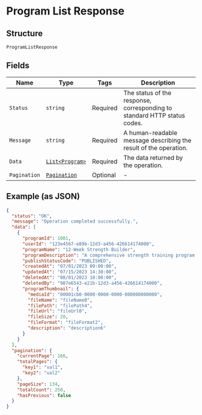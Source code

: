 
# Program List Response

## Structure

`ProgramListResponse`

## Fields

| Name | Type | Tags | Description |
|  --- | --- | --- | --- |
| `Status` | `string` | Required | The status of the response, corresponding to standard HTTP status codes. |
| `Message` | `string` | Required | A human-readable message describing the result of the operation. |
| `Data` | [`List<Program>`](../../doc/models/program.md) | Required | The data returned by the operation. |
| `Pagination` | [`Pagination`](../../doc/models/pagination.md) | Optional | - |

## Example (as JSON)

```json
{
  "status": "OK",
  "message": "Operation completed successfully.",
  "data": [
    {
      "programId": 1001,
      "userId": "123e4567-e89b-12d3-a456-426614174000",
      "programName": "12-Week Strength Builder",
      "programDescription": "A comprehensive strength training program designed for intermediate lifters looking to increase their overall strength in major compound lifts.",
      "publishStatusCode": "PUBLISHED",
      "createdAt": "07/01/2023 09:00:00",
      "updatedAt": "07/15/2023 14:30:00",
      "deletedAt": "08/01/2023 10:00:00",
      "deletedBy": "987e6543-e21b-12d3-a456-426614174000",
      "programThumbnail": {
        "mediaId": "00001cb0-0000-0000-0000-000000000000",
        "fileName": "fileName0",
        "filePath": "filePath4",
        "fileUrl": "fileUrl0",
        "fileSize": 20,
        "fileFormat": "fileFormat2",
        "description": "description6"
      }
    }
  ],
  "pagination": {
    "currentPage": 166,
    "totalPages": {
      "key1": "val1",
      "key2": "val2"
    },
    "pageSize": 134,
    "totalCount": 250,
    "hasPrevious": false
  }
}
```

